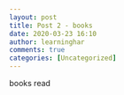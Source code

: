 ```yaml
---
layout: post
title: Post 2 - books
date: 2020-03-23 16:10
author: learninghar
comments: true
categories: [Uncategorized]
---
```

<!-- wp:paragraph -->
<p>books read</p>
<!-- /wp:paragraph -->
